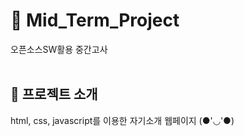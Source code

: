 # 🐁 Mid_Term_Project
오픈소스SW활용 중간고사<br><br>

## 🐁 프로젝트 소개
html, css, javascript를 이용한 자기소개 웹페이지 (●'◡'●) <br>





